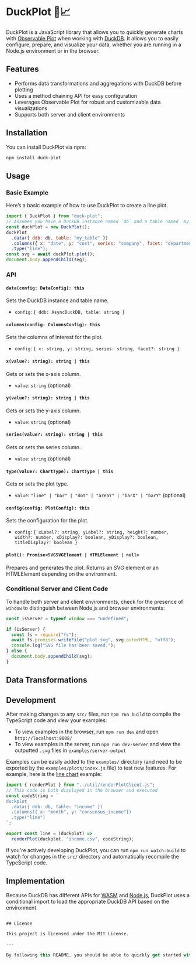 # DuckPlot 🦆📈

DuckPlot is a JavaScript library that allows you to quickly generate charts with
[Observable Plot](https://github.com/observablehq/plot) when working with [DuckDB](https://duckdb.org/). It allows you to easily configure, prepare, and visualize your data, whether
you are running in a Node.js environment or in the browser.

## Features

- Performs data transformations and aggregations with DuckDB before plotting
- Uses a method chaining API for easy configuration
- Leverages Observable Plot for robust and customizable data visualizations
- Supports both server and client environments

## Installation

You can install DuckPlot via npm:

```bash
npm install duck-plot
```

## Usage

### Basic Example

Here’s a basic example of how to use DuckPlot to create a line plot.

```javascript
import { DuckPlot } from "duck-plot";
// Assumes you have a DuckDB instance named `db` and a table named `my_table`
const duckPlot = new DuckPlot();
duckPlot
  .data({ ddb: db, table: "my_table" })
  .columns({ x: "date", y: "cost", series: "company", facet: "department" })
  .type("line");
const svg = await duckPlot.plot();
document.body.appendChild(svg);
```

### API

#### `data(config: DataConfig): this`

Sets the DuckDB instance and table name.

- `config`: `{ ddb: AsyncDuckDB, table: string }`

#### `columns(config: ColumnsConfig): this`

Sets the columns of interest for the plot.

- `config`: `{ x: string, y: string, series: string, facet?: string }`

#### `x(value?: string): string | this`

Gets or sets the x-axis column.

- `value`: `string` (optional)

#### `y(value?: string): string | this`

Gets or sets the y-axis column.

- `value`: `string` (optional)

#### `series(value?: string): string | this`

Gets or sets the series column.

- `value`: `string` (optional)

#### `type(value?: ChartType): ChartType | this`

Gets or sets the plot type.

- `value`: `"line" | "bar" | "dot" | "areaY" | "barX" | "barY"` (optional)

#### `config(config: PlotConfig): this`

Sets the configuration for the plot.

- `config`: `{ xLabel?: string, yLabel?: string, height?: number, width?: number, xDisplay?: boolean, yDisplay?: boolean, titleDisplay?: boolean }`

#### `plot(): Promise<SVGSVGElement | HTMLElement | null>`

Prepares and generates the plot. Returns an SVG element or an HTMLElement depending on the environment.

### Conditional Server and Client Code

To handle both server and client environments, check for the presence of `window` to distinguish between Node.js and browser environments:

```javascript
const isServer = typeof window === "undefined";

if (isServer) {
  const fs = require("fs");
  await fs.promises.writeFile("plot.svg", svg.outerHTML, "utf8");
  console.log("SVG file has been saved.");
} else {
  document.body.appendChild(svg);
}
```

## Data Transformations

## Development

After making changes to any `src/` files, run `npm run build` to compile the
TypeScript code and view your examples:

- To view examples in the browser, run `npm run dev` and open `http://localhost:8008/`
- To view examples in the server, run `npm run dev-server` and view
  the outputted `.svg` files in `examples/server-output`

Examples can be easily added to the `examples/` directory (and need to be
exported by the `examples/plots/index.js` file) to test new features. For
example, here is the [line chart](examples/plots/line.js) example:

```javascript
import { renderPlot } from "../util/renderPlotClient.js";
// This code is both displayed in the browser and executed
const codeString = `
duckplot
  .data({ ddb: db, table: "income" })
  .columns({ x: "month", y: "consensus_income"})
  .type("line")
`;

export const line = (duckplot) =>
  renderPlot(duckplot, "income.csv", codeString);
```

If you're actively developing DuckPlot, you can run `npm run watch:build` to watch for changes in the `src/` directory and automatically recompile the TypeScript code.

## Implementation

Because DuckDB has different APIs for
[WASM](https://duckdb.org/docs/api/wasm/overview.html) and [Node.js](https://duckdb.org/docs/api/nodejs/overview), DuckPlot uses a conditional import to load the appropriate DuckDB API based on the environment.

```javascript

## License

This project is licensed under the MIT License.

---

By following this README, you should be able to quickly get started with DuckPlot and create powerful visualizations from your DuckDB data. If you encounter any issues or have any questions, feel free to open an issue on GitHub.
```
